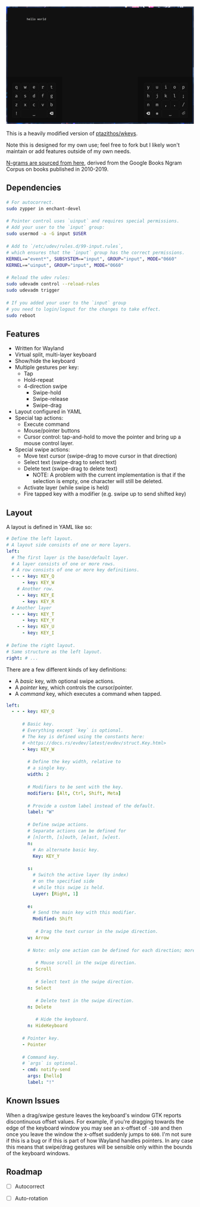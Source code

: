 ![](assets/shot.webp)

This is a heavily modified version of [ptazithos/wkeys](https://github.com/ptazithos/wkeys).

Note this is designed for my own use; feel free to fork but I likely won't maintain or add features outside of my own needs.

[N-grams are sourced from here](https://github.com/orgtre/google-books-ngram-frequency/tree/main/ngrams), derived from the Google Books Ngram Corpus on books published in 2010-2019.

## Dependencies

```bash
# For autocorrect.
sudo zypper in enchant-devel

# Pointer control uses `uinput` and requires special permissions.
# Add your user to the `input` group:
sudo usermod -a -G input $USER

# Add to `/etc/udev/rules.d/99-input.rules`,
# which ensures that the `input` group has the correct permissions.
KERNEL=="event*", SUBSYSTEM=="input", GROUP="input", MODE="0660"
KERNEL=="uinput", GROUP="input", MODE="0660"

# Reload the udev rules:
sudo udevadm control --reload-rules
sudo udevadm trigger

# If you added your user to the `input` group
# you need to login/logout for the changes to take effect.
sudo reboot
```

## Features

- Written for Wayland
- Virtual split, multi-layer keyboard
- Show/hide the keyboard
- Multiple gestures per key:
  - Tap
  - Hold-repeat
  - 4-direction swipe
    - Swipe-hold
    - Swipe-release
    - Swipe-drag
- Layout configured in YAML
- Special tap actions:
  - Execute command
  - Mouse/pointer buttons
  - Cursor control: tap-and-hold to move the pointer
    and bring up a mouse control layer.
- Special swipe actions:
  - Move text cursor (swipe-drag to move cursor in that direction)
  - Select text (swipe-drag to select text)
  - Delete text (swipe-drag to delete text)
    - NOTE: A problem with the current implementation is that if the selection is empty, one character will still be deleted.
  - Activate layer (while swipe is held)
  - Fire tapped key with a modifier (e.g. swipe up to send shifted key)

## Layout

A layout is defined in YAML like so:

```yaml
# Define the left layout.
# A layout side consists of one or more layers.
left:
  # The first layer is the base/default layer.
  # A layer consists of one or more rows.
  # A row consists of one or more key definitions.
  - - - key: KEY_Q
      - key: KEY_W
    # Another row.
    - - key: KEY_E
      - key: KEY_R
  # Another layer
  - - - key: KEY_T
      - key: KEY_Y
    - - key: KEY_U
      - key: KEY_I

# Define the right layout.
# Same structure as the left layout.
right: # ...
```

There are a few different kinds of key definitions:

- A _basic_ key, with optional swipe actions.
- A _pointer_ key, which controls the cursor/pointer.
- A _command_ key, which executes a command when tapped.

```yaml
left:
  - - - key: KEY_Q

      # Basic key.
      # Everything except `key` is optional.
      # The key is defined using the constants here:
      # <https://docs.rs/evdev/latest/evdev/struct.Key.html>
      - key: KEY_W

        # Define the key width, relative to
        # a single key.
        width: 2

        # Modifiers to be sent with the key.
        modifiers: [Alt, Ctrl, Shift, Meta]

        # Provide a custom label instead of the default.
        label: "W"

        # Define swipe actions.
        # Separate actions can be defined for
        # [n]orth, [s]outh, [e]ast, [w]est.
        n:
          # An alternate basic key.
          Key: KEY_Y

        s:
          # Switch the active layer (by index)
          # on the specified side
          # while this swipe is held.
          Layer: [Right, 1]

        e:
          # Send the main key with this modifier.
          Modified: Shift

           # Drag the text cursor in the swipe direction.
        w: Arrow

        # Note: only one action can be defined for each direction; more are here just to show all possible swipe actions.

           # Mouse scroll in the swipe direction.
        n: Scroll

           # Select text in the swipe direction.
        n: Select

           # Delete text in the swipe direction.
        n: Delete

           # Hide the keyboard.
        n: HideKeyboard

      # Pointer key.
      - Pointer

      # Command key.
      # `args` is optional.
      - cmd: notify-send
        args: [hello]
        label: "!"
```

## Known Issues

When a drag/swipe gesture leaves the keyboard's window GTK reports discontinuous offset values. For example, if you're dragging towards the edge of the keyboard window you may see an x-offset of `-100` and then once you leave the window the x-offset suddenly jumps to `600`. I'm not sure if this is a bug or if this is part of how Wayland handles pointers. In any case this means that swipe/drag gestures will be sensible only within the bounds of the keyboard windows.


## Roadmap

- [ ] Autocorrect
- [ ] Auto-rotation

